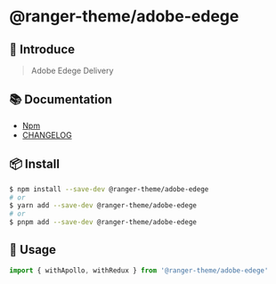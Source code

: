# @ranger-theme/adobe-edege

## 🎉 Introduce

> Adobe Edege Delivery

## 📚 Documentation

- [Npm](https://www.npmjs.com/package/@ranger-theme/adobe-edege)
- [CHANGELOG](CHANGELOG.md)

## 📦 Install

```bash
$ npm install --save-dev @ranger-theme/adobe-edege
# or
$ yarn add --save-dev @ranger-theme/adobe-edege
# or
$ pnpm add --save-dev @ranger-theme/adobe-edege
```

## 🔨 Usage

```js
import { withApollo, withRedux } from '@ranger-theme/adobe-edege'
```

